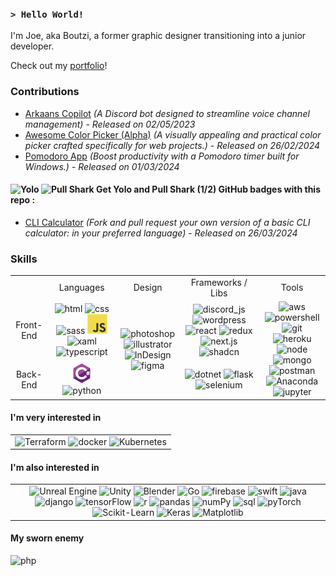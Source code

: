 ### ```> Hello World!```
I'm Joe, aka Boutzi, a former graphic designer transitioning into a junior developer. <!-- I'm the founder of Arkaans since 2014, a solution for gamers. -->

Check out my [portfolio](https://joe.arkaans.com)!

### Contributions
- [Arkaans Copilot](https://github.com/Arkaans/arkaans-copilot) *(A Discord bot designed to streamline voice channel management)* - *Released on 02/05/2023*
- [Awesome Color Picker (Alpha)](https://github.com/Boutzi/awsome-picker) *(A visually appealing and practical color picker crafted specifically for web projects.)* - *Released on 26/02/2024*
- [Pomodoro App](https://github.com/Boutzi/pomodoro/) *(Boost productivity with a Pomodoro timer built for Windows.)* - *Released on 01/03/2024*

#### <img src="https://github.githubassets.com/assets/yolo-default-be0bbff04951.png" alt="Yolo" title="Yolo" width="32" height="32"/> <img src="https://github.githubassets.com/assets/pull-shark-default-498c279a747d.png" alt="Pull Shark" title="Pull Shark" width="32" height="32"/> Get **Yolo** and **Pull Shark** (1/2) GitHub badges with this repo :
- [CLI Calculator](https://github.com/Boutzi/cli-calculator) *(Fork and pull request your own version of a basic CLI calculator: in your preferred language)* - *Released on 26/03/2024*


### Skills  
<table>
  <tr align="center">
    <td></td>
    <td>Languages</td>
    <td>Design</td>
    <td>Frameworks / Libs</td>
    <td>Tools</td>
  </tr>
  <tr align="center">
    <td>Front-End</td>
    <td>
      <img src="https://upload.wikimedia.org/wikipedia/commons/3/38/HTML5_Badge.svg" alt="html" title="HTML5" width="32" height="32"/>
      <img src="https://upload.wikimedia.org/wikipedia/commons/6/62/CSS3_logo.svg" alt="css" title="CSS3" width="32" height="32"/>
      <img src="https://cdn.worldvectorlogo.com/logos/sass-1.svg" alt="sass" title="Sass" width="32" height="32"/>
      <img src="https://raw.githubusercontent.com/devicons/devicon/master/icons/javascript/javascript-original.svg" alt="javascript" title="JavaScript" width="32" height="32"/>
      <img src="https://insideware.fr/img/dotnet/winui.svg" alt="xaml" title="XAML" width="32" height="32"/>
      <img src="https://icon.icepanel.io/Technology/svg/TypeScript.svg" alt="typescript" title="TypeScript" width="32" height="32"/>
    </td>
    <td rowspan="2">
      <img src="https://upload.wikimedia.org/wikipedia/commons/a/af/Adobe_Photoshop_CC_icon.svg" alt="photoshop" title="Adobe Photoshop"  width="32" height="32"/>
      <img src="https://upload.wikimedia.org/wikipedia/commons/f/fb/Adobe_Illustrator_CC_icon.svg" alt="illustrator" title="Adobe Illustrator" width="32" height="32"/>
      <img src="https://upload.wikimedia.org/wikipedia/commons/4/48/Adobe_InDesign_CC_icon.svg" alt="InDesign" title="Adobe InDesign" width="32" height="32"/><br>
      <img src="https://upload.wikimedia.org/wikipedia/commons/3/33/Figma-logo.svg" alt="figma" title="Figma" width="32" height="32"/>
    </td>
    <td>
      <img src="https://icon.icepanel.io/Technology/svg/Discord.js.svg" alt="discord_js" title="Discord JS" width="32" height="32"/>
      <img src="https://www.vectorlogo.zone/logos/wordpress/wordpress-tile.svg" alt="wordpress" title="Wordpress" width="32" height="32"/>
      <img src="https://upload.wikimedia.org/wikipedia/commons/a/a7/React-icon.svg" alt="react" title="React" width="32" height="32"/>
      <img src="https://cdn.worldvectorlogo.com/logos/redux.svg" alt="redux" title="Redux" width="32" height="32"/>
      <img src="https://www.svgrepo.com/show/354113/nextjs-icon.svg" alt="next.js" title="Next.js" width="32" height=32"/>
      <img src="https://seeklogo.com/images/S/shadcn-ui-logo-EF735EC0E5-seeklogo.com.png?v=638421451470000000" alt="shadcn" title="shadcn" width="32" height=32"/>
    </td>
    <td rowspan="2">
      <img src="https://upload.wikimedia.org/wikipedia/commons/9/93/Amazon_Web_Services_Logo.svg" alt="aws" title="Amazon Web Services" width="32" height="32"/>
      <img src="https://www.svgrepo.com/show/373992/powershell.svg" alt="powershell" title="PowerShell" width="32" height="32"/>
      <img src="https://upload.wikimedia.org/wikipedia/commons/3/3f/Git_icon.svg" alt="git" title="Git" width="32" height="32"/>
      <img src="https://icon.icepanel.io/Technology/svg/Heroku.svg" alt="heroku" title="Heroku" width="32" height="32"/>
      <img src="https://cdn.worldvectorlogo.com/logos/nodejs-icon.svg" alt="node" title="Node.js" width="32" height="32"/><br>
      <img src="https://upload.wikimedia.org/wikipedia/commons/d/dc/Mongodb-icon.svg" alt="mongo" title="MongoDB" width="32" height="32"/>
      <img src="https://www.vectorlogo.zone/logos/getpostman/getpostman-icon.svg" alt="postman" title="Postman" width="32" height="32"/>
      <img src="https://icon.icepanel.io/Technology/svg/Anaconda.svg" alt="Anaconda" title="Anaconda" width="32" height="32"/>
      <img src="https://www.svgrepo.com/show/373718/jupyter.svg" alt="jupyter" title="Jupyter" width="32" height="32"/>
    </td>
  </tr>
  <tr align="center">
    <td>Back-End</td>
    <td>
      <img src="https://raw.githubusercontent.com/devicons/devicon/master/icons/csharp/csharp-original.svg" alt="csharp" title="C# .Net" width="32" height="32"/>
      <img src="https://upload.wikimedia.org/wikipedia/commons/c/c3/Python-logo-notext.svg" alt="python" title="Python" width="32" height="32"/>
    </td>
    <td>
      <img src="https://upload.wikimedia.org/wikipedia/commons/7/7d/Microsoft_.NET_logo.svg" alt="dotnet" title=".Net" width="32" height="32"/>
      <img src="https://flask.palletsprojects.com/en/3.0.x/_static/shortcut-icon.png" alt="flask" title="Flask" width="32" height="32"/>
      <img src="https://www.svgrepo.com/show/354321/selenium.svg" alt="selenium" title="Selenium" width="32" height="32"/>
    </td>
  </tr>
</table>

#### I'm very interested in
<table>
  <tr align="center">
    <td>
      <img src="https://www.svgrepo.com/show/376353/terraform.svg" alt="Terraform" title="Terraform" width="32" height="32"/>
      <img src="https://www.svgrepo.com/show/349342/docker.svg" alt="docker" title="Docker" width="32" height="32"/>
      <img src="https://www.svgrepo.com/show/376331/kubernetes.svg" alt="Kubernetes" title="Kubernetes" width="32" height="32"/>
    </td>
  </tr>
</table>

#### I'm also interested in
<table>
  <tr align="center">
    <td>
      <img src="https://www.svgrepo.com/show/342328/unreal-engine.svg" alt="Unreal Engine" title="Unreal Engine" width="32" height="32"/>
      <img src="https://uxwing.com/wp-content/themes/uxwing/download/brands-and-social-media/unity-game-engine-icon.png" alt="Unity" title="Unity" width="32" height="32"/>
      <img src="https://www.svgrepo.com/show/353488/blender.svg" alt="Blender" title="Blender" width="32" height="32"/>
      <img src="https://cdn.worldvectorlogo.com/logos/golang-1.svg" alt="Go" title="Go" width="32" height="32"/>
      <img src="https://www.vectorlogo.zone/logos/firebase/firebase-icon.svg" alt="firebase" title="Firebase" width="32" height="32"/>
      <img src="https://icon.icepanel.io/Technology/svg/Swift.svg" alt="swift" title="Swift" width="32" height="32"/>
      <img src="https://icon.icepanel.io/Technology/svg/Java.svg" alt="java" title="Java" width="32" height="32"/>
      <img src="https://www.svgrepo.com/show/353657/django-icon.svg" alt="django" title="Django" width="32" height="32"/>
      <img src="https://upload.wikimedia.org/wikipedia/commons/thumb/2/2d/Tensorflow_logo.svg/173px-Tensorflow_logo.svg.png?20170429160244" alt="tensorFlow" title="TensorFlow" width="32" height="32"/>
      <img src="https://upload.wikimedia.org/wikipedia/commons/thumb/1/1b/R_logo.svg/1086px-R_logo.svg.png?20240131042527" alt="r" title="R" width="32" height="32"/>
      <img src="https://upload.wikimedia.org/wikipedia/commons/thumb/2/22/Pandas_mark.svg/135px-Pandas_mark.svg.png" alt="pandas" title="Pandas" width="32" height="32"/>
      <img src="https://cdn.worldvectorlogo.com/logos/numpy-1.svg" alt="numPy" title="NumPy" width="32" height="32"/>
      <img src="https://www.svgrepo.com/show/331760/sql-database-generic.svg" alt="sql" title="SQL" width="32" height="32"/>
      <img src="https://upload.wikimedia.org/wikipedia/commons/thumb/1/10/PyTorch_logo_icon.svg/744px-PyTorch_logo_icon.svg.png?20200318225611" alt="pyTorch" title="PyTorch" width="32" height="32"/>
      <img src="https://upload.wikimedia.org/wikipedia/commons/thumb/0/05/Scikit_learn_logo_small.svg/390px-Scikit_learn_logo_small.svg.png" alt="Scikit-Learn" title="Scikit-Learn" width="32" height="32"/>
      <img src="https://icon.icepanel.io/Technology/svg/Keras.svg" alt="Keras" title="Keras" width="32" height="32"/>
      <img src="https://icon.icepanel.io/Technology/svg/Matplotlib.svg" alt="Matplotlib" title="Matplotlib" width="32" height="32"/>
    </td>
  </tr>
</table>

#### My sworn enemy 
<img src="https://www.svgrepo.com/show/452088/php.svg" alt="php" title="Php" width="32" height="32"/>
